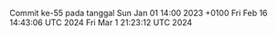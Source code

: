 Commit ke-55 pada tanggal Sun Jan 01 14:00 2023 +0100
Fri Feb 16 14:43:06 UTC 2024
Fri Mar  1 21:23:12 UTC 2024
